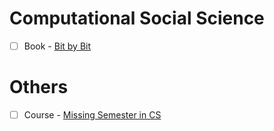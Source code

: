 # Computational Social Science
- [ ] Book - [Bit by Bit](https://www.bitbybitbook.com/en/1st-ed/preface/)

# Others
- [ ] Course - [Missing Semester in CS](https://missing.csail.mit.edu/)
